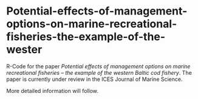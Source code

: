 # Potential-effects-of-management-options-on-marine-recreational-fisheries-the-example-of-the-wester

R-Code for the paper *Potential effects of management options on marine recreational fisheries – the example of the western Baltic cod fishery*.
The paper is currently under review in the ICES Journal of Marine Science. 

More detailed information will follow.
